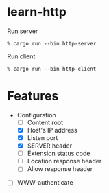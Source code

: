 # learn-http

Run server

```
% cargo run --bin http-server
```

Run client

```
% cargo run --bin http-client
```

# Features

* Configuration
  * [ ] Content root
  * [x] Host's IP address
  * [x] Listen port
  * [x] SERVER header
  * [ ] Extension status code
  * [ ] Location response header
  * [ ] Allow response header
  
* [ ] WWW-authenticate
  
